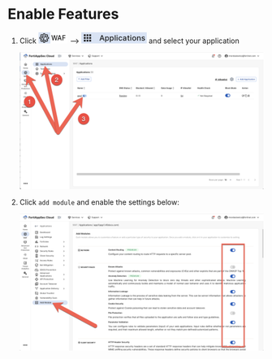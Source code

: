 # Enable Features

1. Click ![WAF](waf.png) --> ![Applications](applications.png) and select your application

   ![enable-features-1.png](enable-features-1.png)

2. Click `add module` and enable the settings below:

   ![enable-features-2.png](enable-features-2.png)

